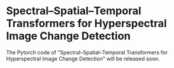 # Spectral–Spatial–Temporal Transformers for Hyperspectral Image Change Detection
The Pytorch code of "Spectral–Spatial–Temporal Transformers for Hyperspectral Image Change Detection" will be released soon.
